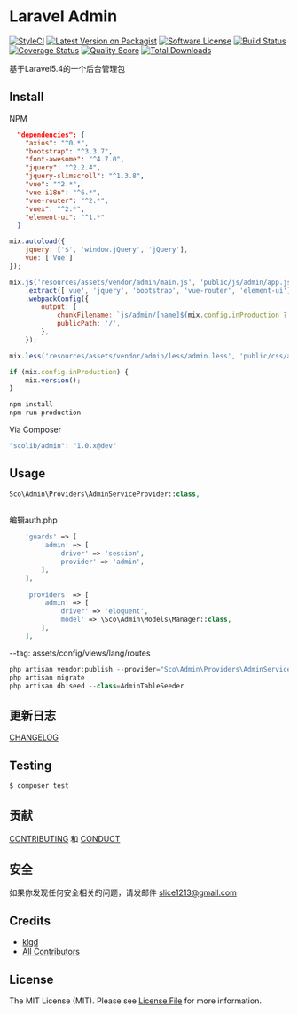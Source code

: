 # Laravel Admin

[![StyleCI][ico-styleci]][link-styleci]
[![Latest Version on Packagist][ico-version]][link-packagist]
[![Software License][ico-license]](LICENSE.md)
[![Build Status][ico-travis]][link-travis]
[![Coverage Status][ico-scrutinizer]][link-scrutinizer]
[![Quality Score][ico-code-quality]][link-code-quality]
[![Total Downloads][ico-downloads]][link-downloads]

基于Laravel5.4的一个后台管理包


## Install
NPM
```json
  "dependencies": {
    "axios": "^0.*",
    "bootstrap": "^3.3.7",
    "font-awesome": "^4.7.0",
    "jquery": "^2.2.4",
    "jquery-slimscroll": "^1.3.8",
    "vue": "^2.*",
    "vue-i18n": "^6.*",
    "vue-router": "^2.*",
    "vuex": "^2.*",
    "element-ui": "^1.*"
  }
```

```javascript
mix.autoload({
    jquery: ['$', 'window.jQuery', 'jQuery'],
    vue: ['Vue']
});

mix.js('resources/assets/vendor/admin/main.js', 'public/js/admin/app.js')
    .extract(['vue', 'jquery', 'bootstrap', 'vue-router', 'element-ui'])
    .webpackConfig({
        output: {
            chunkFilename: `js/admin/[name]${mix.config.inProduction ? '.[chunkhash].chunk.js' : '.chunk.js'}`,
            publicPath: '/',
        },
    });

mix.less('resources/assets/vendor/admin/less/admin.less', 'public/css/admin.css');

if (mix.config.inProduction) {
    mix.version();
}
```

```sh
npm install 
npm run production
```


Via Composer

``` bash
"scolib/admin": "1.0.x@dev"
```

## Usage

``` php
Sco\Admin\Providers\AdminServiceProvider::class,
    
```

编辑auth.php
```php
    'guards' => [
        'admin' => [
            'driver' => 'session',
            'provider' => 'admin',
        ],
    ],
    
    'providers' => [
        'admin' => [
            'driver' => 'eloquent',
            'model' => \Sco\Admin\Models\Manager::class,
        ],
    ],
```

--tag: assets/config/views/lang/routes
```php
php artisan vendor:publish --provider="Sco\Admin\Providers\AdminServiceProvider" --force
php artisan migrate
php artisan db:seed --class=AdminTableSeeder
```

## 更新日志

 [CHANGELOG](CHANGELOG.md) 

## Testing

``` bash
$ composer test
```

## 贡献

 [CONTRIBUTING](CONTRIBUTING.md) 和 [CONDUCT](CONDUCT.md) 

## 安全

如果你发现任何安全相关的问题，请发邮件 slice1213@gmail.com

## Credits

- [klgd][link-author]
- [All Contributors][link-contributors]

## License

The MIT License (MIT). Please see [License File](LICENSE.md) for more information.

[ico-styleci]: https://styleci.io/repos/82435198/shield?branch=master
[ico-version]: https://img.shields.io/packagist/v/ScoLib/admin.svg?style=flat-square
[ico-license]: https://img.shields.io/badge/license-MIT-brightgreen.svg?style=flat-square
[ico-travis]: https://img.shields.io/travis/ScoLib/admin/master.svg?style=flat-square
[ico-scrutinizer]: https://img.shields.io/scrutinizer/coverage/g/ScoLib/admin.svg?style=flat-square
[ico-code-quality]: https://img.shields.io/scrutinizer/g/ScoLib/admin.svg?style=flat-square
[ico-downloads]: https://img.shields.io/packagist/dt/ScoLib/admin.svg?style=flat-square

[link-styleci]: https://styleci.io/repos/82435198
[link-packagist]: https://packagist.org/packages/ScoLib/admin
[link-travis]: https://travis-ci.org/ScoLib/admin
[link-scrutinizer]: https://scrutinizer-ci.com/g/ScoLib/admin/?branch=master
[link-code-quality]: https://scrutinizer-ci.com/g/ScoLib/admin
[link-downloads]: https://packagist.org/packages/ScoLib/admin
[link-author]: https://github.com/klgd
[link-contributors]: ../../contributors
